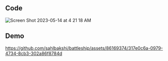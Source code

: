 ## Code

![Screen Shot 2023-05-14 at 4 21 18 AM](https://github.com/sahlbakshi/battleship/assets/86169374/505609cb-d6ec-407e-8b62-36e69970843f)

## Demo

https://github.com/sahlbakshi/battleship/assets/86169374/317e0c6a-0979-4734-8cb3-302a86f8784d



